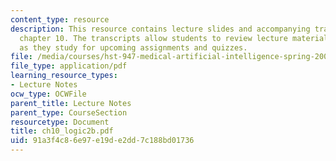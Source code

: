 ```yaml
---
content_type: resource
description: This resource contains lecture slides and accompanying transcripts for
  chapter 10. The transcripts allow students to review lecture material in detail
  as they study for upcoming assignments and quizzes.
file: /media/courses/hst-947-medical-artificial-intelligence-spring-2005/91a3f4c86e97e19de2dd7c188bd01736_ch10_logic2b.pdf
file_type: application/pdf
learning_resource_types:
- Lecture Notes
ocw_type: OCWFile
parent_title: Lecture Notes
parent_type: CourseSection
resourcetype: Document
title: ch10_logic2b.pdf
uid: 91a3f4c8-6e97-e19d-e2dd-7c188bd01736
---
```


